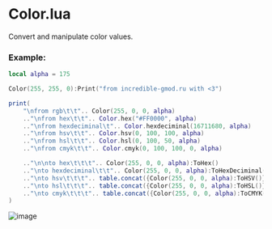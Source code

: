 # Color.lua
Convert and manipulate color values.

### Example:
```lua
local alpha = 175

Color(255, 255, 0):Print("from incredible-gmod.ru with <3")

print(
	"\nfrom rgb\t\t".. Color(255, 0, 0, alpha)
	.."\nfrom hex\t\t".. Color.hex("#FF0000", alpha)
	.."\nfrom hexdeciminal\t".. Color.hexdeciminal(16711680, alpha)
	.."\nfrom hsv\t\t".. Color.hsv(0, 100, 100, alpha)
	.."\nfrom hsl\t\t".. Color.hsl(0, 100, 50, alpha)
	.."\nfrom cmyk\t\t".. Color.cmyk(0, 100, 100, 0, alpha)

	.."\n\nto hex\t\t\t".. Color(255, 0, 0, alpha):ToHex()
	.."\nto hexdeciminal\t\t".. Color(255, 0, 0, alpha):ToHexDeciminal()
	.."\nto hsv\t\t\t".. table.concat({Color(255, 0, 0, alpha):ToHSV()}, ", ")
	.."\nto hsl\t\t\t".. table.concat({Color(255, 0, 0, alpha):ToHSL()}, ", ")
	.."\nto cmyk\t\t\t".. table.concat({Color(255, 0, 0, alpha):ToCMYK()}, ", ")
)
```
![image](https://user-images.githubusercontent.com/34854689/208403051-1be77a57-567e-4f1a-90a4-9f78f9aa30e1.png)
